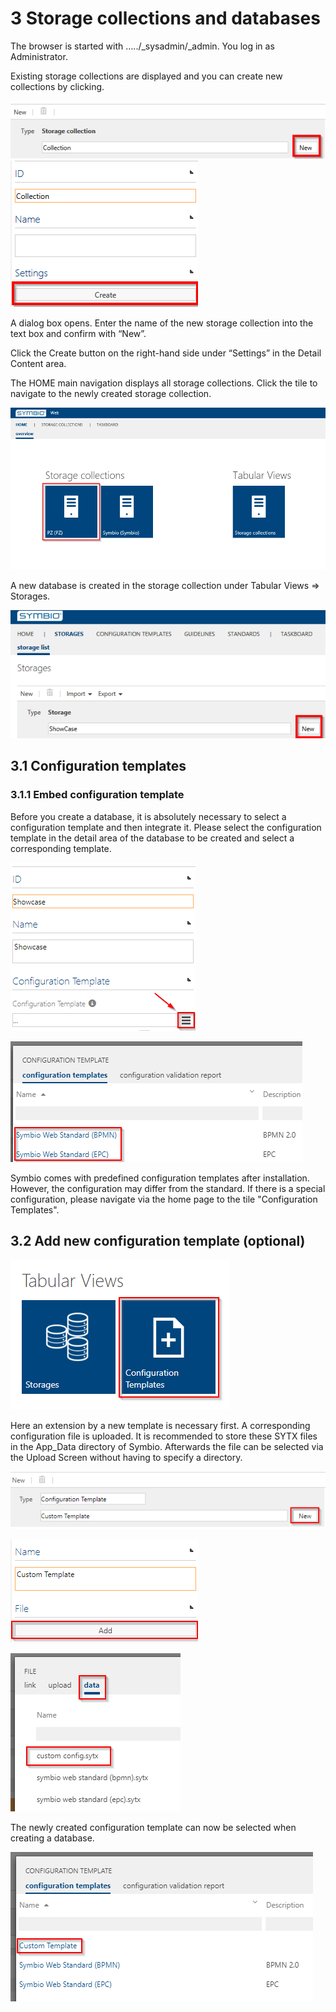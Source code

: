 # 3 Storage collections and databases

The browser is started with …../_sysadmin/_admin. You log in as Administrator. 

Existing storage collections are displayed and you can create new collections by clicking.

![screen](./media/3.0.png)
![screen](./media/3.1.png)

A dialog box opens. Enter the name of the new storage collection into the text box and confirm with “New”.

Click the Create button on the right-hand side under “Settings” in the Detail Content area.

The HOME main navigation displays all storage collections. Click the tile to navigate to the newly created storage collection.

![screen](./media/3.2.png)

A new database is created in the storage collection under Tabular Views => Storages.

![screen](./media/3.3.png)

## 3.1 Configuration templates

### 3.1.1 Embed configuration template

Before you create a database, it is absolutely necessary to select a configuration template and then integrate it. Please select the configuration template in the detail area of the database to be created and select a corresponding template.

![screen](./media/3.4.png)

![screen](./media/3.5.png)

Symbio comes with predefined configuration templates after installation. However, the configuration may differ from the standard. If there is a special configuration, please navigate via the home page to the tile "Configuration Templates".

## 3.2 Add new configuration template (optional)

![screen](./media/3.6.png)

Here an extension by a new template is necessary first. A corresponding configuration file is uploaded. It is recommended to store these SYTX files in the App_Data directory of Symbio. Afterwards the file can be selected via the Upload Screen without having to specify a directory.

![screen](./media/3.7.png)

![screen](./media/3.8.png)

![screen](./media/3.9.png)

The newly created configuration template can now be selected when creating a database.

![screen](./media/3.10.png)
